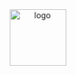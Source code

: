 <div align="center">
  <img src="https://github-profile-trophy.vercel.app/?username=Icemap&theme=flat&column=9&margin-w=10" alt="logo" height="100" align="center" />
</div>

